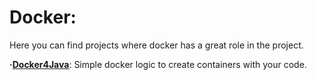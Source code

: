 # Docker:

Here you can find projects where docker has a great role in the project.

**·[Docker4Java](https://github.com/Jkutkut/Docker4Java)**: Simple docker logic to create containers with your code.

<!-- **·[]()**:  -->
<!-- **·[]()**:  -->
<!-- **·[]()**:  -->
<!-- **·[]()**:  -->
<!-- **·[]()**:  -->
<!-- **·[]()**:  -->
<!-- **·[]()**:  -->
<!-- **·[]()**:  -->
<!-- **·[]()**:  -->
